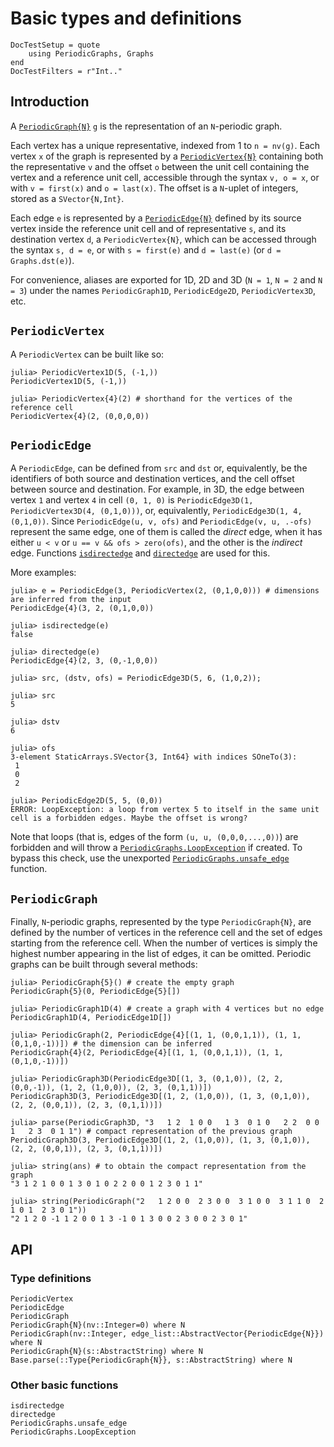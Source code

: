 # Basic types and definitions

```@meta
DocTestSetup = quote
    using PeriodicGraphs, Graphs
end
DocTestFilters = r"Int.."
```

## Introduction

A [`PeriodicGraph{N}`](@ref) `g` is the representation of an `N`-periodic graph.

Each vertex has a unique representative, indexed from 1 to `n = nv(g)`.
Each vertex `x` of the graph is represented by a [`PeriodicVertex{N}`](@ref) containing
both the representative `v` and the offset `o` between the unit cell containing the vertex
and a reference unit cell, accessible through the syntax `v, o = x`, or with `v = first(x)`
and `o = last(x)`.
The offset is a `N`-uplet of integers, stored as a `SVector{N,Int}`.

Each edge `e` is represented by a [`PeriodicEdge{N}`](@ref) defined by its source vertex
inside the reference unit cell and of representative `s`, and its destination vertex `d`, a
`PeriodicVertex{N}`, which can be accessed through the syntax `s, d = e`, or with
`s = first(e)` and `d = last(e)` (or `d = Graphs.dst(e)`).

For convenience, aliases are exported for 1D, 2D and 3D (`N = 1`, `N = 2` and `N = 3`)
under the names `PeriodicGraph1D`, `PeriodicEdge2D`, `PeriodicVertex3D`, etc.

## `PeriodicVertex`

A `PeriodicVertex` can be built like so:

```jldoctest
julia> PeriodicVertex1D(5, (-1,))
PeriodicVertex1D(5, (-1,))

julia> PeriodicVertex{4}(2) # shorthand for the vertices of the reference cell
PeriodicVertex{4}(2, (0,0,0,0))
```

## `PeriodicEdge`

A `PeriodicEdge`, can be defined from `src` and `dst` or, equivalently, be the identifiers
of both source and destination vertices, and the cell offset between source and destination.
For example, in 3D, the edge between vertex `1` and vertex `4` in cell `(0, 1, 0)` is
`PeriodicEdge3D(1, PeriodicVertex3D(4, (0,1,0)))`, or, equivalently,
`PeriodicEdge3D(1, 4, (0,1,0))`. Since `PeriodicEdge(u, v, ofs)` and
`PeriodicEdge(v, u, .-ofs)` represent the same edge, one of them is called the *direct*
edge, when it has either `u < v` or `u == v && ofs > zero(ofs)`, and the other is the
*indirect* edge. Functions [`isdirectedge`](@ref) and [`directedge`](@ref) are used for
this.

More examples:

```jldoctest
julia> e = PeriodicEdge(3, PeriodicVertex(2, (0,1,0,0))) # dimensions are inferred from the input
PeriodicEdge{4}(3, 2, (0,1,0,0))

julia> isdirectedge(e)
false

julia> directedge(e)
PeriodicEdge{4}(2, 3, (0,-1,0,0))

julia> src, (dstv, ofs) = PeriodicEdge3D(5, 6, (1,0,2));

julia> src
5

julia> dstv
6

julia> ofs
3-element StaticArrays.SVector{3, Int64} with indices SOneTo(3):
 1
 0
 2

julia> PeriodicEdge2D(5, 5, (0,0))
ERROR: LoopException: a loop from vertex 5 to itself in the same unit cell is a forbidden edges. Maybe the offset is wrong?
```

Note that loops (that is, edges of the form `(u, u, (0,0,0,...,0))`) are forbidden and will
throw a [`PeriodicGraphs.LoopException`](@ref) if created.
To bypass this check, use the unexported [`PeriodicGraphs.unsafe_edge`](@ref) function.

## `PeriodicGraph`

Finally, `N`-periodic graphs, represented by the type `PeriodicGraph{N}`, are defined by
the number of vertices in the reference cell and the set of edges starting from the
reference cell. When the number of vertices is simply the highest number appearing in the
list of edges, it can be omitted.
Periodic graphs can be built through several methods:

```jldoctest
julia> PeriodicGraph{5}() # create the empty graph
PeriodicGraph{5}(0, PeriodicEdge{5}[])

julia> PeriodicGraph1D(4) # create a graph with 4 vertices but no edge
PeriodicGraph1D(4, PeriodicEdge1D[])

julia> PeriodicGraph(2, PeriodicEdge{4}[(1, 1, (0,0,1,1)), (1, 1, (0,1,0,-1))]) # the dimension can be inferred
PeriodicGraph{4}(2, PeriodicEdge{4}[(1, 1, (0,0,1,1)), (1, 1, (0,1,0,-1))])

julia> PeriodicGraph3D(PeriodicEdge3D[(1, 3, (0,1,0)), (2, 2, (0,0,-1)), (1, 2, (1,0,0)), (2, 3, (0,1,1))])
PeriodicGraph3D(3, PeriodicEdge3D[(1, 2, (1,0,0)), (1, 3, (0,1,0)), (2, 2, (0,0,1)), (2, 3, (0,1,1))])

julia> parse(PeriodicGraph3D, "3   1 2  1 0 0   1 3  0 1 0   2 2  0 0 1   2 3  0 1 1") # compact representation of the previous graph
PeriodicGraph3D(3, PeriodicEdge3D[(1, 2, (1,0,0)), (1, 3, (0,1,0)), (2, 2, (0,0,1)), (2, 3, (0,1,1))])

julia> string(ans) # to obtain the compact representation from the graph
"3 1 2 1 0 0 1 3 0 1 0 2 2 0 0 1 2 3 0 1 1"

julia> string(PeriodicGraph("2   1 2 0 0  2 3 0 0  3 1 0 0  3 1 1 0  2 1 0 1  2 3 0 1"))
"2 1 2 0 -1 1 2 0 0 1 3 -1 0 1 3 0 0 2 3 0 0 2 3 0 1"
```

## API

### Type definitions

```@docs
PeriodicVertex
PeriodicEdge
PeriodicGraph
PeriodicGraph{N}(nv::Integer=0) where N
PeriodicGraph(nv::Integer, edge_list::AbstractVector{PeriodicEdge{N}}) where N
PeriodicGraph{N}(s::AbstractString) where N
Base.parse(::Type{PeriodicGraph{N}}, s::AbstractString) where N
```

### Other basic functions

```@docs
isdirectedge
directedge
PeriodicGraphs.unsafe_edge
PeriodicGraphs.LoopException
```
